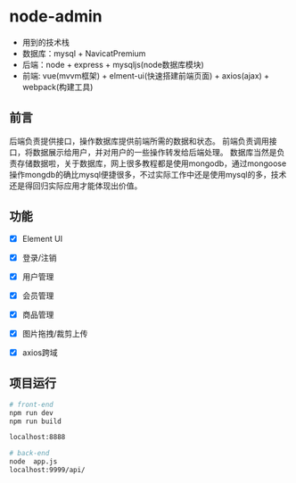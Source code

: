 # node-admin #
- 用到的技术栈
- 数据库：mysql + NavicatPremium
- 后端：node + express + mysqljs(node数据库模块)
- 前端: vue(mvvm框架) + elment-ui(快速搭建前端页面) + axios(ajax) + webpack(构建工具)


## 前言 ##
后端负责提供接口，操作数据库提供前端所需的数据和状态。
前端负责调用接口，将数据展示给用户，并对用户的一些操作转发给后端处理。
数据库当然是负责存储数据啦，关于数据库，网上很多教程都是使用mongodb，通过mongoose操作mongdb的确比mysql便捷很多，不过实际工作中还是使用mysql的多，技术还是得回归实际应用才能体现出价值。


## 功能 ##
- [x] Element UI
- [x] 登录/注销
- [x] 用户管理
- [x] 会员管理
- [x] 商品管理
- [x] 图片拖拽/裁剪上传
- [x] axios跨域



## 项目运行 ##

```bash
# front-end
npm run dev
npm run build

localhost:8888

# back-end
node  app.js
localhost:9999/api/


